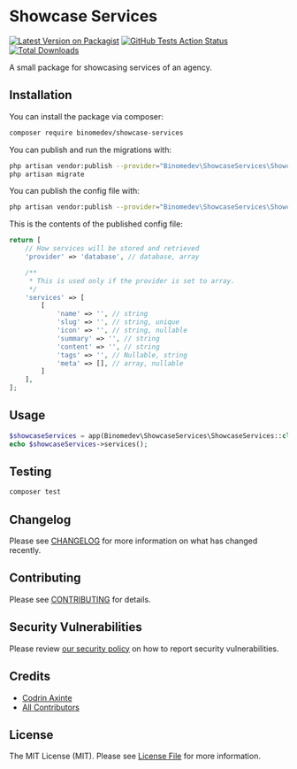 # Showcase Services
[![Latest Version on Packagist](https://img.shields.io/packagist/v/binomedev/showcase-services.svg?style=flat-square)](https://packagist.org/packages/binomedev/showcase-services)
[![GitHub Tests Action Status](https://img.shields.io/github/workflow/status/binomedev/showcase-services/run-tests?label=tests)](https://github.com/binomedev/showcase-services/actions?query=workflow%3ATests+branch%3Amaster)
[![Total Downloads](https://img.shields.io/packagist/dt/binomedev/showcase-services.svg?style=flat-square)](https://packagist.org/packages/binomedev/showcase-services)


A small package for showcasing services of an agency.

## Installation

You can install the package via composer:

```bash
composer require binomedev/showcase-services
```

You can publish and run the migrations with:

```bash
php artisan vendor:publish --provider="Binomedev\ShowcaseServices\ShowcaseServicesServiceProvider" --tag="showcase-services-migrations"
php artisan migrate
```

You can publish the config file with:
```bash
php artisan vendor:publish --provider="Binomedev\ShowcaseServices\ShowcaseServicesServiceProvider" --tag="showcase-services-config"
```

This is the contents of the published config file:

```php
return [
    // How services will be stored and retrieved
    'provider' => 'database', // database, array

    /**
     * This is used only if the provider is set to array.
     */
    'services' => [
        [
            'name' => '', // string
            'slug' => '', // string, unique
            'icon' => '', // string, nullable
            'summary' => '', // string
            'content' => '', // string
            'tags' => '', // Nullable, string
            'meta' => [], // array, nullable
        ]
    ],
];
```

## Usage

```php
$showcaseServices = app(Binomedev\ShowcaseServices\ShowcaseServices::class);
echo $showcaseServices->services();
```

## Testing

```bash
composer test
```

## Changelog

Please see [CHANGELOG](CHANGELOG.md) for more information on what has changed recently.

## Contributing

Please see [CONTRIBUTING](.github/CONTRIBUTING.md) for details.

## Security Vulnerabilities

Please review [our security policy](../../security/policy) on how to report security vulnerabilities.

## Credits

- [Codrin Axinte](https://github.com/codrin-axinte)
- [All Contributors](../../contributors)

## License

The MIT License (MIT). Please see [License File](LICENSE.md) for more information.
